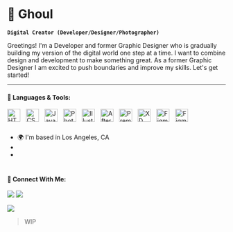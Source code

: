 # 🦇 Ghoul

**`Digital Creator (Developer/Designer/Photographer)`**

Greetings! I'm a Developer and former Graphic Designer who is gradually building my version of the digital world one step at a time. I want to combine design and development to make something great. As a former Graphic Designer I am excited to push boundaries and improve my skills. Let's get started!

---

#### 🧠 Languages & Tools:

<img align="left" alt="HTML5" width="30px" style="padding-right:10px;" src="https://cdn.jsdelivr.net/gh/devicons/devicon/icons/html5/html5-original.svg"/>
<img align="left" alt="CSS3" width="30px" style="padding-right:10px;" src="https://cdn.jsdelivr.net/gh/devicons/devicon/icons/css3/css3-original.svg"/>
<img align="left" alt="Javascript" width="30px" style="padding-right:10px;" src="https://cdn.jsdelivr.net/gh/devicons/devicon/icons/javascript/javascript-original.svg"/>
<img align="left" alt="Photoshop" width="30px" style="padding-right:10px;" src="https://cdn.jsdelivr.net/gh/devicons/devicon/icons/photoshop/photoshop-plain.svg"/>
<img align="left" alt="Illustrator" width="30px" style="padding-right:10px;" src="https://cdn.jsdelivr.net/gh/devicons/devicon/icons/illustrator/illustrator-plain.svg"/>
<img align="left" alt="After Effects" width="30px" style="padding-right:10px;" src="https://cdn.jsdelivr.net/gh/devicons/devicon/icons/aftereffects/aftereffects-plain.svg"/>
<img align="left" alt="Premiere Pro" width="30px" style="padding-right:10px;" src="https://cdn.jsdelivr.net/gh/devicons/devicon/icons/premierepro/premierepro-plain.svg"/>
<img align="left" alt="XD" width="30px" style="padding-right:10px;" src="https://cdn.jsdelivr.net/gh/devicons/devicon/icons/xd/xd-plain.svg"/>
<img align="left" alt="Figma" width="30px" style="padding-right:10px;" src="https://cdn.jsdelivr.net/gh/devicons/devicon/icons/figma/figma-original.svg"/>
<img align="left" alt="Figma" width="30px" style="padding-right:10px;" src="https://cdn.jsdelivr.net/gh/devicons/devicon/icons/blender/blender-original.svg"/>
<br/>

#

- 🌍  I'm based in Los Angeles, CA
-
-

#

#### 🔗 Connect With Me:

<a href="https://twitter.com/Ghoulifyed" target="_blank"><img src="https://img.shields.io/badge/Ghoulifyed%20-%231DA1F2.svg?&style=for-the-badge&logo=Twitter&logoColor=white"/></a>
<a href="https://discordid.netlify.app/?id=148312252565553153" target="_blank"><img src="https://img.shields.io/badge/Ghoulifyed%20-%237289DA.svg?&style=for-the-badge&logo=discord&logoColor=white"/></a></p>


<a href="https://discordid.netlify.app/?id=148312252565553153"><img src="https://discord.c99.nl/widget/theme-1/148312252565553153.png">
</a>


> WIP
